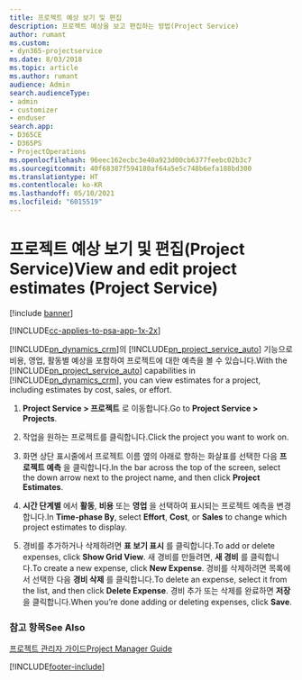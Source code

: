 ```yaml
---
title: 프로젝트 예상 보기 및 편집
description: 프로젝트 예상을 보고 편집하는 방법(Project Service)
author: rumant
ms.custom:
- dyn365-projectservice
ms.date: 8/03/2018
ms.topic: article
ms.author: rumant
audience: Admin
search.audienceType:
- admin
- customizer
- enduser
search.app:
- D365CE
- D365PS
- ProjectOperations
ms.openlocfilehash: 96eec162ecbc3e40a923d00cb6377feebc02b3c7
ms.sourcegitcommit: 40f68387f594180af64a5e5c748b6efa188bd300
ms.translationtype: HT
ms.contentlocale: ko-KR
ms.lasthandoff: 05/10/2021
ms.locfileid: "6015519"
---
```

# <a name="view-and-edit-project-estimates-project-service"></a><span data-ttu-id="b0453-103">프로젝트 예상 보기 및 편집(Project Service)</span><span class="sxs-lookup"><span data-stu-id="b0453-103">View and edit project estimates (Project Service)</span></span>

[!include [banner](../includes/psa-now-project-operations.md)]

[!INCLUDE[cc-applies-to-psa-app-1x-2x](../includes/cc-applies-to-psa-app-1x-2x.md)]

<span data-ttu-id="b0453-104">[!INCLUDE[pn_dynamics_crm](../includes/pn-dynamics-crm.md)]의 [!INCLUDE[pn_project_service_auto](../includes/pn-project-service-auto.md)] 기능으로 비용, 영업, 활동별 예상을 포함하여 프로젝트에 대한 예측을 볼 수 있습니다.</span><span class="sxs-lookup"><span data-stu-id="b0453-104">With the [!INCLUDE[pn_project_service_auto](../includes/pn-project-service-auto.md)] capabilities in [!INCLUDE[pn_dynamics_crm](../includes/pn-dynamics-crm.md)], you can view estimates for a project, including estimates by cost, sales, or effort.</span></span>  
  
1.  <span data-ttu-id="b0453-105">**Project Service > 프로젝트** 로 이동합니다.</span><span class="sxs-lookup"><span data-stu-id="b0453-105">Go to **Project Service > Projects**.</span></span>  
  
2.  <span data-ttu-id="b0453-106">작업을 원하는 프로젝트를 클릭합니다.</span><span class="sxs-lookup"><span data-stu-id="b0453-106">Click the project you want to work on.</span></span>  
  
3.  <span data-ttu-id="b0453-107">화면 상단 표시줄에서 프로젝트 이름 옆의 아래로 향하는 화살표를 선택한 다음 **프로젝트 예측** 을 클릭합니다.</span><span class="sxs-lookup"><span data-stu-id="b0453-107">In the bar across the top of the screen, select the down arrow next to the project name, and then click **Project Estimates**.</span></span>  
  
4.  <span data-ttu-id="b0453-108">**시간 단계별** 에서 **활동**, **비용** 또는 **영업** 을 선택하여 표시되는 프로젝트 예측을 변경합니다.</span><span class="sxs-lookup"><span data-stu-id="b0453-108">In **Time-phase By**, select **Effort**, **Cost**, or **Sales** to change which project estimates to display.</span></span>  
  
5.  <span data-ttu-id="b0453-109">경비를 추가하거나 삭제하려면 **표 보기 표시** 를 클릭합니다.</span><span class="sxs-lookup"><span data-stu-id="b0453-109">To add or delete expenses, click **Show Grid View**.</span></span> <span data-ttu-id="b0453-110">새 경비를 만들려면, **새 경비** 를 클릭합니다.</span><span class="sxs-lookup"><span data-stu-id="b0453-110">To create a new expense, click **New Expense**.</span></span> <span data-ttu-id="b0453-111">경비를 삭제하려면 목록에서 선택한 다음 **경비 삭제** 를 클릭합니다.</span><span class="sxs-lookup"><span data-stu-id="b0453-111">To delete an expense, select it from the list, and then click **Delete Expense**.</span></span> <span data-ttu-id="b0453-112">경비 추가 또는 삭제를 완료하면 **저장** 을 클릭합니다.</span><span class="sxs-lookup"><span data-stu-id="b0453-112">When you’re done adding or deleting expenses, click **Save**.</span></span>  
  
### <a name="see-also"></a><span data-ttu-id="b0453-113">참고 항목</span><span class="sxs-lookup"><span data-stu-id="b0453-113">See Also</span></span>  
 [<span data-ttu-id="b0453-114">프로젝트 관리자 가이드</span><span class="sxs-lookup"><span data-stu-id="b0453-114">Project Manager Guide</span></span>](../psa/project-manager-guide.md)


[!INCLUDE[footer-include](../includes/footer-banner.md)]